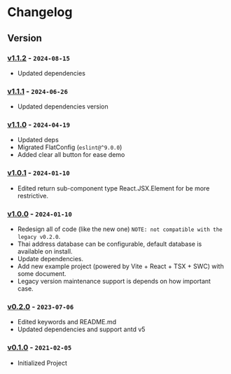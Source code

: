 # Changelog

## Version

### [v1.1.2] - `2024-08-15`

- Updated dependencies

### [v1.1.1] - `2024-06-26`

- Updated dependencies version

### [v1.1.0] - `2024-04-19`

- Updated deps
- Migrated FlatConfig (`eslint@^9.0.0`)
- Added clear all button for ease demo

### [v1.0.1] - `2024-01-10`

- Edited return sub-component type React.JSX.Element for be more restrictive.

### [v1.0.0] - `2024-01-10`

- Redesign all of code (like the new one) `NOTE: not compatible with the legacy v0.2.0`.
- Thai address database can be configurable, default database is available on install.
- Update dependencies.
- Add new example project (powered by Vite + React + TSX + SWC) with some document.
- Legacy version maintenance support is depends on how important case.

### [v0.2.0] - `2023-07-06`

- Edited keywords and README.md
- Updated dependencies and support antd v5

### [v0.1.0] - `2021-02-05`

- Initialized Project

[v1.1.2]: https://github.com/buildingwatsize/thai-address-autocomplete-react/releases/tag/v1.1.2
[v1.1.1]: https://github.com/buildingwatsize/thai-address-autocomplete-react/releases/tag/v1.1.1
[v1.1.0]: https://github.com/buildingwatsize/thai-address-autocomplete-react/releases/tag/v1.1.0
[v1.0.1]: https://github.com/buildingwatsize/thai-address-autocomplete-react/releases/tag/v1.0.1
[v1.0.0]: https://github.com/buildingwatsize/thai-address-autocomplete-react/releases/tag/v1.0.0
[v0.2.0]: https://github.com/buildingwatsize/thai-address-autocomplete-react/releases/tag/v0.2.0
[v0.1.0]: https://github.com/buildingwatsize/thai-address-autocomplete-react/releases/tag/v0.1.0
